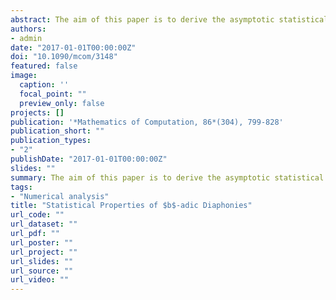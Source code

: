 ```yaml
---
abstract: The aim of this paper is to derive the asymptotic statistical properties of a class of discrepancies on the unit hypercube called $b$-adic diaphonies. They have been introduced to evaluate the equidistribution of quasi-Monte Carlo sequences on the unit hypercube. We consider their properties when applied to a sample of independent and uniformly distributed random points. We show that the limiting distribution of the statistic is an infinite weighted sum of chi-squared random variables, whose weights can be explicitly characterized and computed. We also describe the rate of convergence of the finite-sample distribution to the asymptotic one and show that this is much faster than in the classical Berry-Esséen bound. Then, we consider in detail the approximation of the asymptotic distribution through two truncations of the original infinite weighted sum, and we provide explicit and tight bounds for the truncation error. Numerical results illustrate the findings of the paper, and an empirical example shows the relevance of the results in applications.
authors:
- admin
date: "2017-01-01T00:00:00Z"
doi: "10.1090/mcom/3148"
featured: false
image:
  caption: ''
  focal_point: ""
  preview_only: false
projects: []
publication: '*Mathematics of Computation, 86*(304), 799-828'
publication_short: ""
publication_types:
- "2"
publishDate: "2017-01-01T00:00:00Z"
slides: ""
summary: The aim of this paper is to derive the asymptotic statistical properties of a class of discrepancies on the unit hypercube called $b$-adic diaphonies. They have been introduced to evaluate the equidistribution of quasi-Monte Carlo sequences on the unit hypercube. We consider their properties when applied to a sample of independent and uniformly distributed random points. We show that the limiting distribution of the statistic is an infinite weighted sum of chi-squared random variables, whose weights can be explicitly characterized and computed. We also describe the rate of convergence of the finite-sample distribution to the asymptotic one and show that this is much faster than in the classical Berry-Esséen bound. Then, we consider in detail the approximation of the asymptotic distribution through two truncations of the original infinite weighted sum, and we provide explicit and tight bounds for the truncation error. Numerical results illustrate the findings of the paper, and an empirical example shows the relevance of the results in applications.
tags:
- "Numerical analysis"
title: "Statistical Properties of $b$-adic Diaphonies"
url_code: ""
url_dataset: ""
url_pdf: ""
url_poster: ""
url_project: ""
url_slides: ""
url_source: ""
url_video: ""
---
```


<script type="text/javascript" src="//cdn.plu.mx/widget-details.js"></script>
<a href="https://plu.mx/plum/a/?doi=10.1090/mcom/3148" class="plumx-details"></a>
